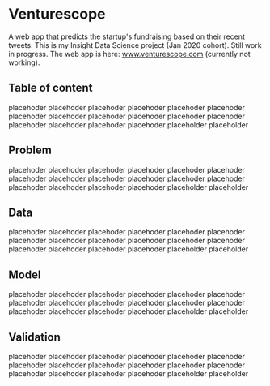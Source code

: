 # Venturescope
A web app that predicts the startup's fundraising based on their recent tweets. This is my Insight Data Science project (Jan 2020 cohort). Still work in progress. The web app is here: www.venturescope.com (currently not working).

## Table of content
placehoder placehoder placehoder placehoder placehoder placehoder placehoder placehoder placehoder placehoder placehoder placehoder placehoder placehoder placehoder placehoder placeholder placeholder

## Problem
placehoder placehoder placehoder placehoder placehoder placehoder placehoder placehoder placehoder placehoder placehoder placehoder placehoder placehoder placehoder placehoder placeholder placeholder

## Data
placehoder placehoder placehoder placehoder placehoder placehoder placehoder placehoder placehoder placehoder placehoder placehoder placehoder placehoder placehoder placehoder placeholder placeholder

## Model
placehoder placehoder placehoder placehoder placehoder placehoder placehoder placehoder placehoder placehoder placehoder placehoder placehoder placehoder placehoder placehoder placeholder placeholder

## Validation
placehoder placehoder placehoder placehoder placehoder placehoder placehoder placehoder placehoder placehoder placehoder placehoder placehoder placehoder placehoder placehoder placeholder placeholder
